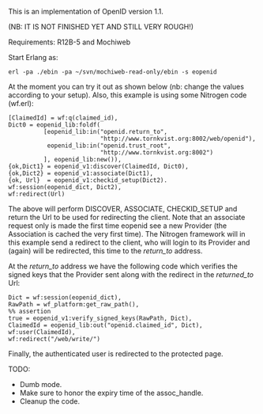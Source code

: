 This is an implementation of OpenID version 1.1.

(NB: IT IS NOT FINISHED YET AND STILL VERY ROUGH!)

Requirements: R12B-5 and Mochiweb

Start Erlang as:

    erl -pa ./ebin -pa ~/svn/mochiweb-read-only/ebin -s eopenid
    
At the moment you can try it out as shown below (nb: change the values
according to your setup). Also, this example is using some Nitrogen
code (wf.erl):

    [ClaimedId] = wf:q(claimed_id),
    Dict0 = eopenid_lib:foldf(
              [eopenid_lib:in("openid.return_to", 
                              "http://www.tornkvist.org:8002/web/openid"),
               eopenid_lib:in("openid.trust_root", 
                              "http://www.tornkvist.org:8002")
              ], eopenid_lib:new()),
    {ok,Dict1} = eopenid_v1:discover(ClaimedId, Dict0),
    {ok,Dict2} = eopenid_v1:associate(Dict1),
    {ok, Url}  = eopenid_v1:checkid_setup(Dict2).
    wf:session(eopenid_dict, Dict2),
    wf:redirect(Url)

The above will perform DISCOVER, ASSOCIATE, CHECKID_SETUP and 
return the Url to be used for redirecting the client. 
Note that an associate request only is made the first time eopenid 
see a new Provider (the Association is cached the very first time).
The Nitrogen framework will in this example send a redirect to the 
client, who will login to its Provider and (again) will be redirected, 
this time to the *return_to* address.

At the *return_to* address we have the following code which
verifies the signed keys that the Provider sent along with the
redirect in the *returned_to* Url:

    Dict = wf:session(eopenid_dict),
    RawPath = wf_platform:get_raw_path(),
    %% assertion
    true = eopenid_v1:verify_signed_keys(RawPath, Dict),
    ClaimedId = eopenid_lib:out("openid.claimed_id", Dict),
    wf:user(ClaimedId),
    wf:redirect("/web/write/")

Finally, the authenticated user is redirected to the protected page.


TODO:

* Dumb mode.
* Make sure to honor the expiry time of the assoc_handle.
* Cleanup the code.





